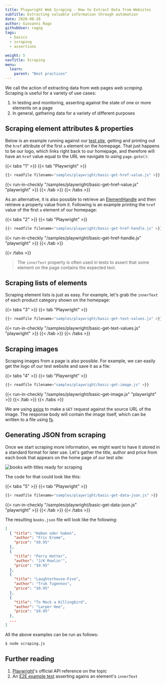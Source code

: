 ```yaml
---
title: Playwright Web Scraping - How to Extract Data from Websites
subTitle: Extracting valuable information through automation
date: 2020-08-26
author: Giovanni Rago
githubUser: ragog
tags:
  - basics
  - scraping
  - assertions

weight: 5
navTitle: Scraping
menu:
  learn:
    parent: "Best practices"
---
```


We call the action of extracting data from web pages _web scraping_. Scraping is useful for a variety of use cases:

1. In testing and monitoring, asserting against the state of one or more elements on a page
2. In general, gathering data for a variety of different purposes

<!-- more -->

## Scraping element attributes & properties

Below is an example running against our [test site](https://danube-web.shop/), getting and printing out the `href` attribute of the first `a` element on the homepage. That just happens to be our logo, which links right back to our homepage, and therefore will have an `href` value equal to the URL we navigate to using `page.goto()`:

{{< tabs "1" >}}
{{< tab "Playwright" >}}
```js 7
{{< readfile filename="samples/playwright/basic-get-href-value.js" >}}
```
{{< run-in-checkly "/samples/playwright/basic-get-href-value.js" "playwright"  >}}
{{< /tab >}}
{{< /tabs >}}

As an alternative, it is also possible to retrieve an [ElementHandle](https://playwright.dev/docs/api/class-elementhandle) and then retrieve a property value from it. Following is an example printing the `href` value of the first `a` element of our homepage:

{{< tabs "2" >}}
{{< tab "Playwright" >}}
```js 7,8
{{< readfile filename="samples/playwright/basic-get-href-handle.js" >}}
```
{{< run-in-checkly "/samples/playwright/basic-get-href-handle.js" "playwright"  >}}
{{< /tab >}}

{{< /tabs >}}

> The `innerText` property is often used in tests to assert that some element on the page contains the expected text.

## Scraping lists of elements

Scraping element lists is just as easy. For example, let's grab the `innerText` of each product category shown on the homepage:

{{< tabs "3" >}}
{{< tab "Playwright" >}}
```js 7-9
{{< readfile filename="samples/playwright/basic-get-text-values.js" >}}
```
{{< run-in-checkly "/samples/playwright/basic-get-text-values.js" "playwright"  >}}
{{< /tab >}}
{{< /tabs >}}

## Scraping images

Scraping images from a page is also possible. For example, we can easily get the logo of our test website and save it as a file:

{{< tabs "4" >}}
{{< tab "Playwright" >}}
```js [9,11,12]
{{< readfile filename="samples/playwright/basic-get-image.js" >}}
```
{{< run-in-checkly "/samples/playwright/basic-get-image.js" "playwright"  >}}
{{< /tab >}}
{{< /tabs >}}

We are using [axios](https://github.com/axios/axios) to make a `GET` request against the source URL of the image. The response body will contain the image itself, which can be written to a file using [fs](https://nodejs.org/api/fs.html).

## Generating JSON from scraping

Once we start scraping more information, we might want to have it stored in a standard format for later use. Let's gather the title, author and price from each book that appears on the home page of our test site:

![books with titles ready for scraping](/samples/images/basics-scraping-1.png)

The code for that could look like this:

{{< tabs "5" >}}
{{< tab "Playwright" >}}
```js
{{< readfile filename="samples/playwright/basic-get-data-json.js" >}}
```
{{< run-in-checkly "/samples/playwright/basic-get-data-json.js" "playwright"  >}}
{{< /tab >}}
{{< /tabs >}}

The resulting `books.json` file will look like the following:

```json
[
  { "title": "Haben oder haben",
    "author": "Fric Eromm",
    "price": "$9.95"
  },
  {
    "title": "Parry Hotter",
    "author": "J/K Rowlin'",
    "price": "$9.95"
  },
  {
    "title": "Laughterhouse-Five",
    "author": "Truk Tugennov",
    "price": "$9.95"
  },
  {
    "title": "To Mock a Killingbird",
    "author": "Larper Hee",
    "price": "$9.95"
  },
  ...
]
```

All the above examples can be run as follows:

```sh
$ node scraping.js
```

## Further reading
1. [Playwright](https://playwright.dev/docs/assertions#text-content)'s official API reference on the topic
2. An [E2E example test](/learn/headless/e2e-coupon/) asserting agains an element's `innerText`

